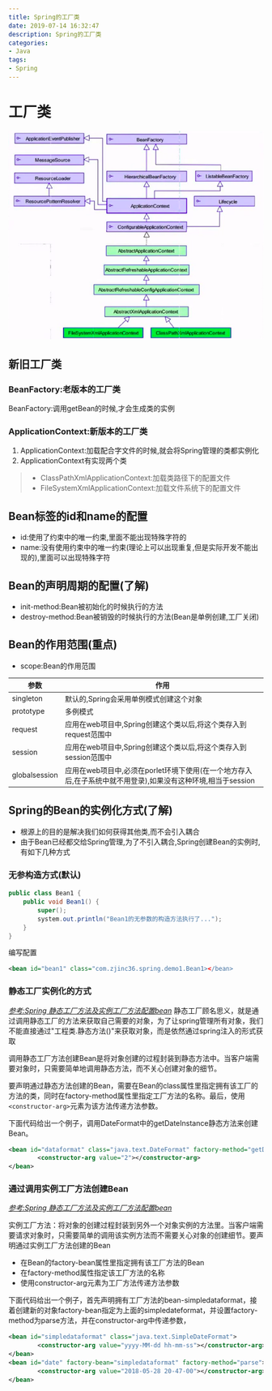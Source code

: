 ```yaml
---
title: Spring的工厂类
date: 2019-07-14 16:32:47
description: Spring的工厂类
categories:
- Java
tags:
- Spring
---
```

#   工厂类
![](../images/20190713010.png)
##  新旧工厂类
###  BeanFactory:老版本的工厂类
BeanFactory:调用getBean的时候,才会生成类的实例

###  ApplicationContext:新版本的工厂类
1.  ApplicationContext:加载配合字文件的时候,就会将Spring管理的类都实例化
2.  ApplicationContext有实现两个类
>   +   ClassPathXmlApplicationContext:加载类路径下的配置文件
>   +   FileSystemXmlApplicationContext:加载文件系统下的配置文件

##  Bean标签的id和name的配置
+   id:使用了约束中的唯一约束,里面不能出现特殊字符的
+   name:没有使用约束中的唯一约束(理论上可以出现重复,但是实际开发不能出现的),里面可以出现特殊字符

##  Bean的声明周期的配置(了解)
+   init-method:Bean被初始化的时候执行的方法
+   destroy-method:Bean被销毁的时候执行的方法(Bean是单例创建,工厂关闭)

##  Bean的作用范围(重点)
+   scope:Bean的作用范围

|参数| 作用|
|----|----|
|singleton|默认的,Spring会采用单例模式创建这个对象|
|prototype|多例模式|
|request|应用在web项目中,Spring创建这个类以后,将这个类存入到request范围中|
|session|应用在web项目中,Spring创建这个类以后,将这个类存入到session范围中|
|globalsession|应用在web项目中,必须在porlet环境下使用(在一个地方存入后,在子系统中就不用登录),如果没有这种环境,相当于session|

##   Spring的Bean的实例化方式(了解)
+   根源上的目的是解决我们如何获得其他类,而不会引入耦合
+   由于Bean已经都交给Spring管理,为了不引入耦合,Spring创建Bean的实例时,有如下几种方式

###  无参构造方式(默认)
```java
public class Bean1 {
    public void Bean1() {
        super();
        system.out.println("Bean1的无参数的构造方法执行了...");
    }
}
```
编写配置
```xml
<bean id="bean1" class="com.zjinc36.spring.demo1.Bean1></bean>
```

###  静态工厂实例化的方式
[_参考:Spring 静态工厂方法及实例工厂方法配置bean_](https://blog.csdn.net/u010512429/article/details/80487585)
静态工厂顾名思义，就是通过调用静态工厂的方法来获取自己需要的对象，为了让spring管理所有对象，我们不能直接通过"工程类.静态方法()"来获取对象，而是依然通过spring注入的形式获取

调用静态工厂方法创建Bean是将对象创建的过程封装到静态方法中。当客户端需要对象时，只需要简单地调用静态方法，而不关心创建对象的细节。

要声明通过静态方法创建的Bean，需要在Bean的class属性里指定拥有该工厂的方法的类，同时在factory-method属性里指定工厂方法的名称。最后，使用`<constructor-arg>`元素为该方法传递方法参数。

下面代码给出一个例子，调用DateFormat中的getDateInstance静态方法来创建Bean。
```xml
<bean id="dataformat" class="java.text.DateFormat" factory-method="getDateInstance">
    	<constructor-arg value="2"></constructor-arg>
</bean>
```

###	通过调用实例工厂方法创建Bean
[_参考:Spring 静态工厂方法及实例工厂方法配置bean_](https://blog.csdn.net/u010512429/article/details/80487585)

实例工厂方法：将对象的创建过程封装到另外一个对象实例的方法里。当客户端需要请求对象时，只需要简单的调用该实例方法而不需要关心对象的创建细节。要声明通过实例工厂方法创建的Bean

+   在Bean的factory-bean属性里指定拥有该工厂方法的Bean
+   在factory-method属性指定该工厂方法的名称
+   使用constructor-arg元素为工厂方法传递方法参数

下面代码给出一个例子，首先声明拥有工厂方法的bean-simpledataformat，接着创建新的对象factory-bean指定为上面的simpledateformat，并设置factory-method为parse方法，并在constructor-arg中传递参数，
```xml
<bean id="simpledataformat" class="java.text.SimpleDateFormat">
    	<constructor-arg value="yyyy-MM-dd hh-mm-ss"></constructor-arg>
</bean>
<bean id="date" factory-bean="simpledataformat" factory-method="parse">
    	<constructor-arg value="2018-05-28 20-47-00"></constructor-arg>
</bean>
```
